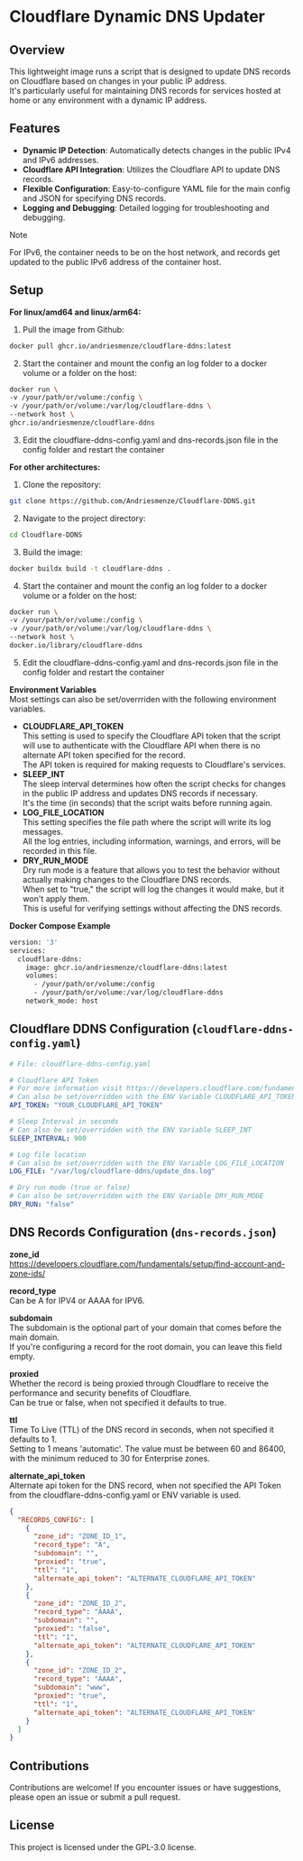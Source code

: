 # Cloudflare Dynamic DNS Updater

## Overview

This lightweight image runs a script that is designed to update DNS records on Cloudflare based on changes in your public IP address.  
It's particularly useful for maintaining DNS records for services hosted at home or any environment with a dynamic IP address.

## Features

- **Dynamic IP Detection**: Automatically detects changes in the public IPv4 and IPv6 addresses.
- **Cloudflare API Integration**: Utilizes the Cloudflare API to update DNS records.
- **Flexible Configuration**: Easy-to-configure YAML file for the main config and JSON for specifying DNS records.
- **Logging and Debugging**: Detailed logging for troubleshooting and debugging.

> [!NOTE]
> For IPv6, the container needs to be on the host network, and records get updated to the public IPv6 address of the container host.  

## Setup

**For linux/amd64 and linux/arm64:**
1. Pull the image from Github:
```bash
docker pull ghcr.io/andriesmenze/cloudflare-ddns:latest
```
2. Start the container and mount the config an log folder to a docker volume or a folder on the host:
```bash
docker run \
-v /your/path/or/volume:/config \
-v /your/path/or/volume:/var/log/cloudflare-ddns \
--network host \
ghcr.io/andriesmenze/cloudflare-ddns
```
3. Edit the cloudflare-ddns-config.yaml and dns-records.json file in the config folder and restart the container

**For other architectures:**
1. Clone the repository:
```bash
git clone https://github.com/Andriesmenze/Cloudflare-DDNS.git
```
2. Navigate to the project directory:
```bash
cd Cloudflare-DDNS
```
3. Build the image:
```bash
docker buildx build -t cloudflare-ddns .
```
4. Start the container and mount the config an log folder to a docker volume or a folder on the host:
```bash
docker run \
-v /your/path/or/volume:/config \
-v /your/path/or/volume:/var/log/cloudflare-ddns \
--network host \
docker.io/library/cloudflare-ddns
```
5. Edit the cloudflare-ddns-config.yaml and dns-records.json file in the config folder and restart the container

**Environment Variables**  
Most settings can also be set/overrriden with the following environment variables.  
- **CLOUDFLARE_API_TOKEN**  
  This setting is used to specify the Cloudflare API token that the script will use to authenticate with the Cloudflare API when there is no alternate API token specified for the record.  
  The API token is required for making requests to Cloudflare's services.  
- **SLEEP_INT**  
  The sleep interval determines how often the script checks for changes in the public IP address and updates DNS records if necessary.  
  It's the time (in seconds) that the script waits before running again.  
- **LOG_FILE_LOCATION**  
  This setting specifies the file path where the script will write its log messages.  
  All the log entries, including information, warnings, and errors, will be recorded in this file.  
- **DRY_RUN_MODE**  
  Dry run mode is a feature that allows you to test the behavior without actually making changes to the Cloudflare DNS records.  
  When set to "true," the script will log the changes it would make, but it won't apply them.  
  This is useful for verifying settings without affecting the DNS records.  

**Docker Compose Example**
```Dockerfile
version: '3'
services:
  cloudflare-ddns:
    image: ghcr.io/andriesmenze/cloudflare-ddns:latest
    volumes:
      - /your/path/or/volume:/config
      - /your/path/or/volume:/var/log/cloudflare-ddns
    network_mode: host
```

## Cloudflare DDNS Configuration (`cloudflare-ddns-config.yaml`)
```yaml
# File: cloudflare-ddns-config.yaml

# Cloudflare API Token
# For more information visit https://developers.cloudflare.com/fundamentals/api/get-started/create-token/
# Can also be set/overridden with the ENV Variable CLOUDFLARE_API_TOKEN
API_TOKEN: "YOUR_CLOUDFLARE_API_TOKEN"

# Sleep Interval in seconds
# Can also be set/overridden with the ENV Variable SLEEP_INT
SLEEP_INTERVAL: 900 

# Log file location
# Can also be set/overridden with the ENV Variable LOG_FILE_LOCATION
LOG_FILE: "/var/log/cloudflare-ddns/update_dns.log"

# Dry run mode (true or false)
# Can also be set/overridden with the ENV Variable DRY_RUN_MODE
DRY_RUN: "false"
```

## DNS Records Configuration (`dns-records.json`)

**zone_id**  
https://developers.cloudflare.com/fundamentals/setup/find-account-and-zone-ids/  

**record_type**  
Can be A for IPV4 or AAAA for IPV6.  

**subdomain**  
The subdomain is the optional part of your domain that comes before the main domain.  
If you're configuring a record for the root domain, you can leave this field empty.  

**proxied**  
Whether the record is being proxied through Cloudflare to receive the performance and security benefits of Cloudflare.  
Can be true or false, when not specified it defaults to true.  

**ttl**  
Time To Live (TTL) of the DNS record in seconds, when not specified it defaults to 1.  
Setting to 1 means 'automatic'. The value must be between 60 and 86400, with the minimum reduced to 30 for Enterprise zones.  

**alternate_api_token**  
Alternate api token for the DNS record, when not specified the API Token from the cloudflare-ddns-config.yaml or ENV variable is used.  

```json
{
  "RECORDS_CONFIG": [
    {
      "zone_id": "ZONE_ID_1",
      "record_type": "A",
      "subdomain": "",
      "proxied": "true",
      "ttl": "1",
      "alternate_api_token": "ALTERNATE_CLOUDFLARE_API_TOKEN"
    },
    {
      "zone_id": "ZONE_ID_2",
      "record_type": "AAAA",
      "subdomain": "",
      "proxied": "false",
      "ttl": "1",
      "alternate_api_token": "ALTERNATE_CLOUDFLARE_API_TOKEN"
    },
    {
      "zone_id": "ZONE_ID_2",
      "record_type": "AAAA",
      "subdomain": "www",
      "proxied": "true",
      "ttl": "1",
      "alternate_api_token": "ALTERNATE_CLOUDFLARE_API_TOKEN"
    }
  ]
}
```
## Contributions
Contributions are welcome! If you encounter issues or have suggestions, please open an issue or submit a pull request.

## License
This project is licensed under the GPL-3.0 license.
